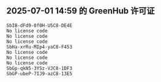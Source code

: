 ## 2025-07-01 14:59 的 GreenHub 许可证
```
SbIB-dFd9-0f0H-U5C8-DE4E
No license code
No license code
No license code
SbHa-xrRu-MIp4-yaC8-F453
No license code
No license code
No license code
SbGp-qkN5-3YSz-VJC8-1DF3
SbGP-ubeP-7IJ9-azC8-13E5
```
